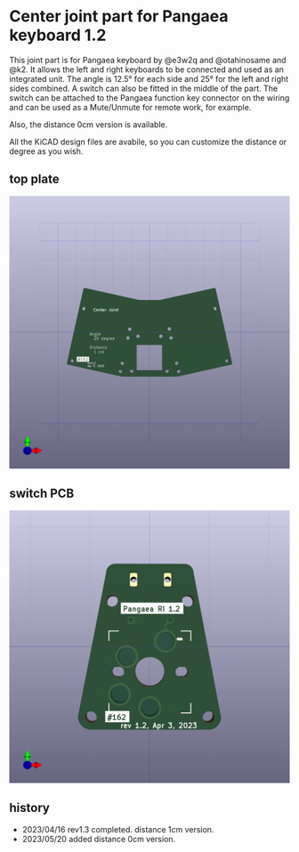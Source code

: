 # Center joint part for Pangaea keyboard 1.2

This joint part is for Pangaea keyboard by @e3w2q and @otahinosame and @k2. It allows the left and right keyboards to be connected and used as an integrated unit. The angle is 12.5° for each side and 25° for the left and right sides combined.
A switch can also be fitted in the middle of the part. The switch can be attached to the Pangaea function key connector on the wiring and can be used as a Mute/Unmute for remote work, for example.

Also, the distance 0cm version is available.

All the KiCAD design files are avabile, so you can customize the distance or degree as you wish.

## top plate

![](images/2023-04-09_19_02_35.png)

## switch PCB

![](images/2023-04-09_19_02_02.png)

## history

* 2023/04/16 rev1.3 completed. distance 1cm version.
* 2023/05/20 added distance 0cm version.
